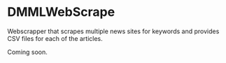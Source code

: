 # DMMLWebScrape
Webscrapper that scrapes multiple news sites for keywords and provides CSV files for each of the articles. 

Coming soon.
